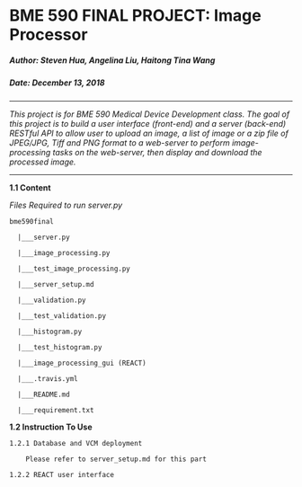# BME 590 FINAL PROJECT: Image Processor 

##### Author: Steven Hua, Angelina Liu, Haitong Tina Wang 
##### Date: December 13, 2018 

----

_This project is for BME 590 Medical Device Development class. The goal of this project 
is to build a user interface (front-end) and a server (back-end) RESTful API to allow 
user to upload an image, a list of image or a zip file of JPEG/JPG, Tiff and PNG format to
a web-server to perform image-processing tasks on the web-server, then display and download 
the processed image._

----

**1.1 Content**

_Files Required to run server.py_ 


`bme590final` 
    
      |___server.py
 
      |___image_processing.py 
      
      |___test_image_processing.py 
  
      |___server_setup.md

      |___validation.py
 
      |___test_validation.py 
  
      |___histogram.py 
      
      |___test_histogram.py  
      
      |___image_processing_gui (REACT)     
      
      |___.travis.yml
      
      |___README.md
      
      |___requirement.txt


**1.2 Instruction To Use**

    1.2.1 Database and VCM deployment 
        
        Please refer to server_setup.md for this part 
        
    1.2.2 REACT user interface
    
